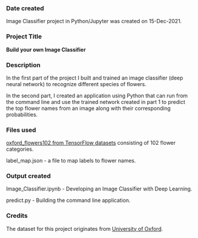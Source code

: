 ### Date created
Image Classifier project in Python/Jupyter was created on 15-Dec-2021.

### Project Title
**Build your own Image Classifier**

### Description
In the first part of the project I built and trained an image classifier (deep
neural network) to recognize different species of flowers. 

In the second part, I created an application using Python that can run from the
command line and use the trained network created in part 1 to predict the top
flower names from an image along with their corresponding probabilities.

### Files used
[oxford_flowers102 from TensorFlow datasets](https://www.tensorflow.org/datasets/catalog/oxford_flowers102) consisting of 102 flower categories.

label_map.json - a file to map labels to flower names.

### Output created
Image_Classifier.ipynb - Developing an Image Classifier with Deep Learning.

predict.py - Building the command line application.

### Credits
The dataset for this project originates from [University of Oxford](https://www.robots.ox.ac.uk/~vgg/data/flowers/102/index.html).
